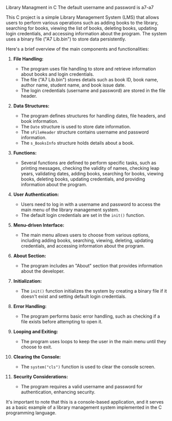 Library Managment in C
The default username and password is a7-a7



This C project is a simple Library Management System (LMS) that allows users to perform various operations such as adding books to the library, searching for books, viewing the list of books, deleting books, updating login credentials, and accessing information about the program. The system uses a binary file ("A7 Lib.bin") to store data persistently.

Here's a brief overview of the main components and functionalities:

1. **File Handling:**
   - The program uses file handling to store and retrieve information about books and login credentials.
   - The file ("A7 Lib.bin") stores details such as book ID, book name, author name, student name, and book issue date.
   - The login credentials (username and password) are stored in the file header.

2. **Data Structures:**
   - The program defines structures for handling dates, file headers, and book information.
   - The `Date` structure is used to store date information.
   - The `sFileHeader` structure contains username and password information.
   - The `s_BooksInfo` structure holds details about a book.

3. **Functions:**
   - Several functions are defined to perform specific tasks, such as printing messages, checking the validity of names, checking leap years, validating dates, adding books, searching for books, viewing books, deleting books, updating credentials, and providing information about the program.

4. **User Authentication:**
   - Users need to log in with a username and password to access the main menu of the library management system.
   - The default login credentials are set in the `init()` function.

5. **Menu-driven Interface:**
   - The main menu allows users to choose from various options, including adding books, searching, viewing, deleting, updating credentials, and accessing information about the program.

6. **About Section:**
   - The program includes an "About" section that provides information about the developer.

7. **Initialization:**
   - The `init()` function initializes the system by creating a binary file if it doesn't exist and setting default login credentials.

8. **Error Handling:**
   - The program performs basic error handling, such as checking if a file exists before attempting to open it.

9. **Looping and Exiting:**
   - The program uses loops to keep the user in the main menu until they choose to exit.

10. **Clearing the Console:**
    - The `system("cls")` function is used to clear the console screen.

11. **Security Considerations:**
    - The program requires a valid username and password for authentication, enhancing security.

It's important to note that this is a console-based application, and it serves as a basic example of a library management system implemented in the C programming language.
